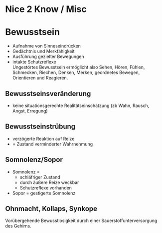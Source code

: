 # Nice 2 Know / Misc

# Bewusstsein
+ Aufnahme von Sinneseindrücken
+ Gedächtnis und Merkfähigkeit
+ Ausführung gezielter Bewegungen
+ intakte Schutzreflexe  
Ungestörtes Bewusstsein ermöglicht also Sehen, Hören, Fühlen, Schmecken, Riechen, Denken, Merken, geordnetes Bewegen, Orientieren und Reagieren.

## Bewusstseinsveränderung
+ keine situationsgerechte Realitätseinschätzung (zb Wahn, Rausch, Angst, Erregung)

## Bewusstseinstrübung
+ verzögerte Reaktion auf Reize
+ = Zustand verminderter Wahrnehmung

## Somnolenz/Sopor
+ Somnolenz =
  + schläfriger Zustand
  + durch äußere Reize weckbar
  + Schutzreflexe vorhanden
+ Sopor = gestigerte Somnolenz

## Ohnmacht, Kollaps, Synkope
Vorübergehende Bewusstlosigkeit durch einer Sauerstoffunterversorgung des Gehirns.
